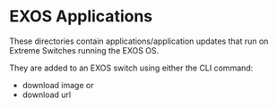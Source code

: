 # EXOS Applications
These directories contain applications/application updates that run on Extreme Switches running the EXOS OS.

They are added to an EXOS switch using either the CLI command:
* download image <ip> <filename>
or
* download url <url>

